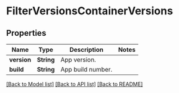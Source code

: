 # FilterVersionsContainerVersions

## Properties
Name | Type | Description | Notes
------------ | ------------- | ------------- | -------------
**version** | **String** | App version.  | 
**build** | **String** | App build number.  | 

[[Back to Model list]](../README.md#documentation-for-models) [[Back to API list]](../README.md#documentation-for-api-endpoints) [[Back to README]](../README.md)


